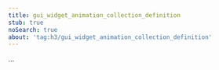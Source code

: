 ```yaml
---
title: gui_widget_animation_collection_definition
stub: true
noSearch: true
about: 'tag:h3/gui_widget_animation_collection_definition'
---
```

  ...
  
